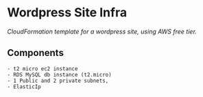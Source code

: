 # Wordpress Site Infra

_CloudFormation template for a wordpress site, using AWS free tier._

## Components

```
- t2 micro ec2 instance 
- RDS MySQL db instance (t2.micro)
- 1 Public and 2 private subnets, 
- ElasticIp
```




